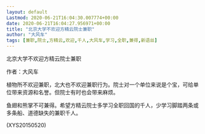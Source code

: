 ```yaml
---
layout: default
Lastmod: 2020-06-21T16:04:30.007774+00:00
date: 2020-06-21T16:04:27.956971+00:00
title: "北京大学不欢迎方精云院士兼职"
author: "大风车"
tags: [兼职,院士,方精云,欢迎,千人,大风车,学习,全职,兼得,新语丝]
---
```


北京大学不欢迎方精云院士兼职

作者：大风车

植物所不欢迎兼职，北大也不欢迎兼职行为。院士对一个单位来说是个宝，可给单位带来资源和名誉。但院士有时也会带来麻烦。

鱼翅和熊掌不可兼得。希望方精云院士多学习全职回国的千人，少学习脚踏两条或多条船、道德缺失的兼职千人。

(XYS20150520)

